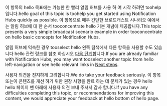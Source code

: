 
<span data-ttu-id="d3a56-101">이 항목의 hello 목표에는 가능한 한 빨리 알림 허브를 사용 하 여 시작 하려면 toohelp입니다.</span><span class="sxs-lookup"><span data-stu-id="d3a56-101">hello goal of this topic is toohelp you get started using Notification Hubs quickly as possible.</span></span> <span data-ttu-id="d3a56-102">이 항목으로 매우 간단한 브로드캐스트 시나리오 예에서는 알림 허브에 대 한 순서 tooconcentrate hello 기본 개념에 제공합니다.</span><span class="sxs-lookup"><span data-stu-id="d3a56-102">This topic presents a very simple broadcast scenario example in order tooconcentrate on hello basic concepts for Notification Hubs.</span></span>

<span data-ttu-id="d3a56-103">알림 허브에 익숙한 경우 tooselect hello 왼쪽 탐색에서 다른 항목을 사용할 수도 있습니다 hello 관련 링크를 참조 하십시오 [다음 단계](#next-steps)합니다.</span><span class="sxs-lookup"><span data-stu-id="d3a56-103">If you are already familiar with Notification Hubs, you may want tooselect another topic from hello left-navigation or see hello relevant links in [Next steps](#next-steps).</span></span>

<span data-ttu-id="d3a56-104">사용자 의견을 진지하게 고려합니다.</span><span class="sxs-lookup"><span data-stu-id="d3a56-104">We do take your feedback seriously.</span></span> <span data-ttu-id="d3a56-105">이 항목 또는이 콘텐츠를 개선 하기 위한 권장 사항을 완료 하는 데 문제가 있는 경우 hello hello 페이지 맨 아래에 사용자 의견 보내 주셔서 감사 합니다.</span><span class="sxs-lookup"><span data-stu-id="d3a56-105">If you have any difficulties completing this topic, or recommendations for improving this content, we would appreciate your feedback at hello bottom of hello page.</span></span>


